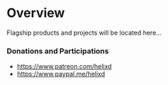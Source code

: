 # Overview

Flagship products and projects will be located here...

### Donations and Participations

- https://www.patreon.com/helixd
- https://www.paypal.me/helixd
